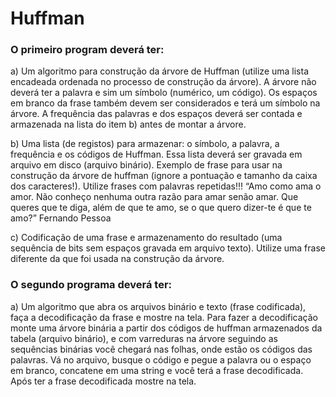 # Huffman

### O primeiro program deverá ter:
a) Um algoritmo para construção da árvore de Huffman (utilize uma lista encadeada
ordenada no processo de construção da árvore). A árvore não deverá ter a palavra e sim
um símbolo (numérico, um código). Os espaços em branco da frase também devem ser
considerados e terá um símbolo na árvore. A frequência das palavras e dos espaços
deverá ser contada e armazenada na lista do item b) antes de montar a árvore.

b) Uma lista (de registos) para armazenar: o símbolo, a palavra, a frequência e os códigos
de Huffman. Essa lista deverá ser gravada em arquivo em disco (arquivo binário).
Exemplo de frase para usar na construção da árvore de huffman (ignore a pontuação e
tamanho da caixa dos caracteres!). Utilize frases com palavras repetidas!!!
“Amo como ama o amor. Não conheço nenhuma outra razão para amar senão amar.
Que queres que te diga, além de que te amo, se o que quero dizer-te é que te
amo?” Fernando Pessoa

c) Codificação de uma frase e armazenamento do resultado (uma sequência de bits sem
espaços gravada em arquivo texto). Utilize uma frase diferente da que foi usada na
construção da árvore.

### O segundo programa deverá ter:
a) Um algoritmo que abra os arquivos binário e texto (frase codificada), faça a decodificação
da frase e mostre na tela. Para fazer a decodificação monte uma árvore binária a partir
dos códigos de huffman armazenados da tabela (arquivo binário), e com varreduras na
árvore seguindo as sequências binárias você chegará nas folhas, onde estão os códigos
das palavras. Vá no arquivo, busque o código e pegue a palavra ou o espaço em branco,
concatene em uma string e você terá a frase decodificada. Após ter a frase decodificada
mostre na tela.

